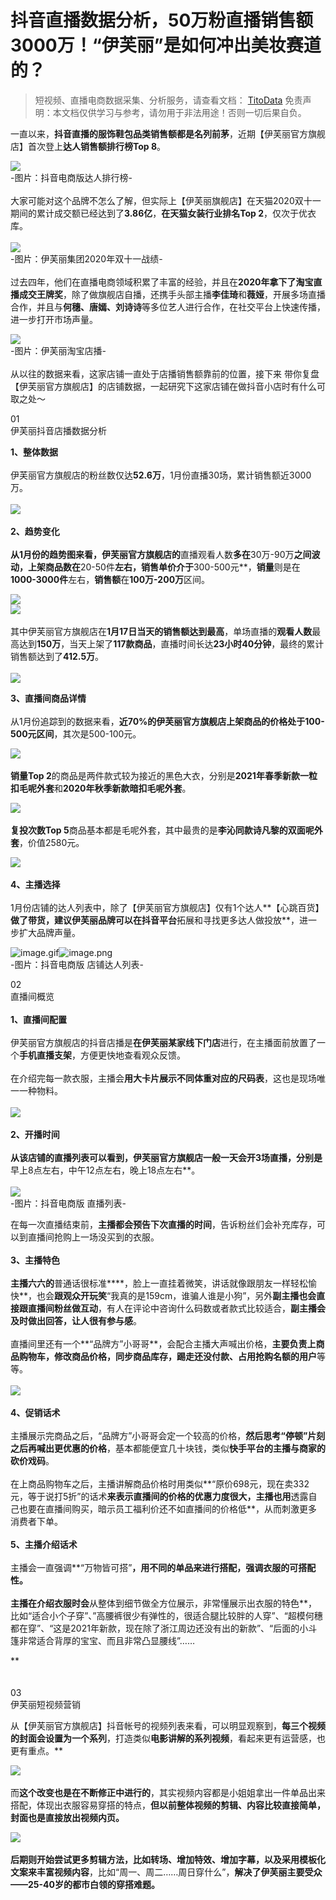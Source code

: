 # 抖音直播数据分析，50万粉直播销售额3000万！“伊芙丽”是如何冲出美妆赛道的？


>
> 短视频、直播电商数据采集、分析服务，请查看文档： [TitoData](https://www.titodata.com?from=douyinarticle)
> 免责声明：本文档仅供学习与参考，请勿用于非法用途！否则一切后果自负。
> 


一直以来，**抖音直播的服饰鞋包品类销售额都是名列前茅**，近期【伊芙丽官方旗舰店】首次登上**达人销售额排行榜Top 8**。

![](https://cdn.nlark.com/yuque/0/2021/webp/97322/1613788041243-dfd62f4c-8cd7-447a-b50d-b9da0d63b483.webp#align=left&display=inline&height=427&margin=%5Bobject%20Object%5D&originHeight=699&originWidth=1080&size=0&status=done&style=none&width=660)<br >-图片：抖音电商版达人排行榜-<br >
<br >大家可能对这个品牌不怎么了解，但实际上【伊芙丽旗舰店】在天猫2020双十一期间的累计成交额已经达到了**3.86亿**，**在天猫女装行业排名Top 2**，仅次于优衣库。<br > <br >![](https://cdn.nlark.com/yuque/0/2021/webp/97322/1613788041358-470ee078-9269-43f8-9725-2195506a01ca.webp#align=left&display=inline&height=371&margin=%5Bobject%20Object%5D&originHeight=371&originWidth=660&size=0&status=done&style=none&width=660)<br >-图片：伊芙丽集团2020年双十一战绩-<br >
<br >过去四年，他们在直播电商领域积累了丰富的经验，并且在**2020年拿下了淘宝直播成交王牌奖**，除了做旗舰店自播，还携手头部主播**李佳琦**和**薇娅**，开展多场直播合作，并且与**何穗、唐嫣、刘诗诗**等多位艺人进行合作，在社交平台上快速传播，进一步打开市场声量。

![](https://cdn.nlark.com/yuque/0/2021/webp/97322/1613788041248-9e7b3384-22f1-4195-ab12-3142934503c7.webp#align=left&display=inline&height=305&margin=%5Bobject%20Object%5D&originHeight=305&originWidth=660&size=0&status=done&style=none&width=660)<br >-图片：伊芙丽淘宝店播-<br > <br >从以往的数据来看，这家店铺一直处于店播销售额靠前的位置，接下来 带你复盘【伊芙丽官方旗舰店】的店铺数据，一起研究下这家店铺在做抖音小店时有什么可取之处～

01<br >伊芙丽抖音店播数据分析

**1、整体数据**<br > <br >伊芙丽官方旗舰店的粉丝数仅达**52.6万**，1月份直播30场，累计销售额近3000万。<br >**<br >![](https://cdn.nlark.com/yuque/0/2021/webp/97322/1613788041273-04e213fa-745f-49c5-97dc-bfd5b8b8a037.webp#align=left&display=inline&height=604&margin=%5Bobject%20Object%5D&originHeight=988&originWidth=1080&size=0&status=done&style=none&width=660)<br >
<br >**2、趋势变化**<br > <br >从1月份的趋势图来看，伊芙丽官方旗舰店的**直播观看人数**多在**30万-90万**之间波动，**上架商品数**在**20-50件**左右，**销售单价**介于**300-500元**，**销量**则是在**1000-3000件**左右，**销售额**在**100万-200万**区间。

![](https://cdn.nlark.com/yuque/0/2021/webp/97322/1613788041350-7230bef4-92b5-4428-8d86-2649292c5d78.webp#align=left&display=inline&height=604&margin=%5Bobject%20Object%5D&originHeight=988&originWidth=1080&size=0&status=done&style=none&width=660)<br >![](https://cdn.nlark.com/yuque/0/2021/webp/97322/1613788041328-95dc2b4e-bece-4a77-8edc-a642a8df6463.webp#align=left&display=inline&height=604&margin=%5Bobject%20Object%5D&originHeight=988&originWidth=1080&size=0&status=done&style=none&width=660)<br >
<br >其中伊芙丽官方旗舰店在**1月17日当天的销售额达到最高**，单场直播的**观看人数**最高达到**150万**，当天上架了**117款商品**，直播时间长达**23小时40分钟**，最终的累计销售额达到了**412.5万**。<br >
<br >![](https://cdn.nlark.com/yuque/0/2021/webp/97322/1613788041360-267629cc-a72a-4174-865d-73be9aee5501.webp#align=left&display=inline&height=605&margin=%5Bobject%20Object%5D&originHeight=988&originWidth=1080&size=0&status=done&style=none&width=661)

**3、直播间商品详情**<br > <br >从1月份追踪到的数据来看，**近70%**的伊芙丽官方旗舰店上架商品的**价格处于100-500元区间**，其次是500-100元。

![](https://cdn.nlark.com/yuque/0/2021/webp/97322/1613788041276-cf946f62-5fc8-43ec-baca-045c11d8d17a.webp#align=left&display=inline&height=604&margin=%5Bobject%20Object%5D&originHeight=988&originWidth=1080&size=0&status=done&style=none&width=660)<br >
<br >**销量Top 2**的商品是两件款式较为接近的黑色大衣，分别是**2021年春季新款一粒扣毛呢外套**和**2020年秋季新款暗扣毛呢外套**。

![](https://cdn.nlark.com/yuque/0/2021/webp/97322/1613788041289-061883fc-d234-4890-b0cf-d0807f1d4a2e.webp#align=left&display=inline&height=604&margin=%5Bobject%20Object%5D&originHeight=988&originWidth=1080&size=0&status=done&style=none&width=660)<br >
<br >**复投次数Top 5**商品基本都是毛呢外套，其中最贵的是**李沁同款诗凡黎的双面呢外套**，价值2580元。

![](https://cdn.nlark.com/yuque/0/2021/webp/97322/1613788041387-28ced740-d6f5-47e0-9583-ed5bec2791f6.webp#align=left&display=inline&height=604&margin=%5Bobject%20Object%5D&originHeight=988&originWidth=1080&size=0&status=done&style=none&width=660)<br >
<br >**4、主播选择**<br > <br >1月份店铺的达人列表中，除了【伊芙丽官方旗舰店】仅有1个达人**【心跳百货】**做了带货，建议伊芙丽品牌可以在抖音平台**拓展和寻找更多达人做投放**，进一步扩大品牌声量。

![image.gif](https://cdn.nlark.com/yuque/0/2021/gif/97322/1613788041224-df06e44b-cda0-4080-afb7-bcdf01edf7fe.gif#align=left&display=inline&height=1&margin=%5Bobject%20Object%5D&name=image.gif&originHeight=1&originWidth=1&size=70&status=done&style=none&width=1)![image.png](https://cdn.nlark.com/yuque/0/2021/png/97322/1613788099184-b755b20b-f84e-46b3-9e41-c2dd477c552a.png#align=left&display=inline&height=95&margin=%5Bobject%20Object%5D&name=image.png&originHeight=189&originWidth=834&size=66767&status=done&style=none&width=417)<br >-图片：抖音电商版 店铺达人列表-<br >


02<br >直播间概览<br >
<br >**1、直播间配置**<br > <br >伊芙丽官方旗舰店的抖音店播是**在伊芙丽某家线下门店**进行，在主播面前放置了一个**手机直播支架**，方便更快地查看观众反馈。<br > <br >在介绍完每一款衣服，主播会**用大卡片展示不同体重对应的尺码表**，这也是现场唯一一种物料。<br > <br >![](https://cdn.nlark.com/yuque/0/2021/webp/97322/1613788041256-b0d48f2b-7000-45ea-a5dd-91e27082da54.webp#align=left&display=inline&height=648&margin=%5Bobject%20Object%5D&originHeight=1046&originWidth=1066&size=0&status=done&style=none&width=660)<br >
<br >**2、开播时间**<br >**<br >从该店铺的直播列表可以看到，伊芙丽官方旗舰店一般一天会开3场直播，分别是**早上8点左右，中午12点左右，晚上18点左右**。<br >
<br >![](https://cdn.nlark.com/yuque/0/2021/webp/97322/1613788041228-186a58ff-eca5-4e93-8663-c74b01c97a25.webp#align=left&display=inline&height=186&margin=%5Bobject%20Object%5D&originHeight=205&originWidth=726&size=0&status=done&style=none&width=660)<br >-图片：抖音电商版 直播列表-

在每一次直播结束前，**主播都会预告下次直播的时间**，告诉粉丝们会补充库存，可以到直播间抢购上一场没买到的衣服。<br >**<br >**3、主播特色**<br > <br >主播六六的**普通话很标准****，脸上一直挂着微笑，讲话就像跟朋友一样轻松愉快**，也会**跟观众开玩笑**“我真的是159cm，谁骗人谁是小狗”，另外**副主播也会直接跟直播间粉丝做互动**，有人在评论中咨询什么码数或者款式比较适合，**副主播会及时做出回答，让人很有参与感**。<br > <br >直播间里还有一个**“品牌方”小哥哥**，会配合主播大声喊出价格，**主要负责上商品购物车，修改商品价格，同步商品库存，踢走还没付款、占用抢购名额的用户**等等。<br > <br >![](https://cdn.nlark.com/yuque/0/2021/webp/97322/1613788041245-da6b6688-1500-463e-86d5-90de91e29fc4.webp#align=left&display=inline&height=666&margin=%5Bobject%20Object%5D&originHeight=1044&originWidth=1061&size=0&status=done&style=none&width=677)<br >
<br >**4、促销话术**<br > <br >主播展示完商品之后，“品牌方”小哥哥会定一个较高的价格，**然后思考“停顿”片刻之后再喊出更优惠的价格**，基本都能便宜几十块钱，类似**快手平台的主播与商家的砍价戏码**。<br > <br >在上商品购物车之后，主播讲解商品价格时用类似**“原价698元，现在卖332元，等于说打5折”的话术**来表示直播间的价格的优惠力度很大，主播也用**透露自己也要在直播间购买，暗示员工福利价还不如直播间的价格低**，从而刺激更多消费者下单。<br > <br >**5、主播介绍话术**<br > <br >主播会一直强调**“万物皆可搭”**，用不同的单品来进行搭配，强调衣服的可搭配性。<br > <br >主播在介绍衣服时会**从整体到细节做全方位展示，非常懂展示出衣服的特色**，比如“适合小个子穿”、”高腰裤很少有弹性的，很适合腿比较胖的人穿”、“超模何穗都在穿”、“这是2021年新款，现在除了浙江周边还没有出的新款”、“后面的小斗篷非常适合背厚的宝宝、而且非常凸显腰线”……

**<br >
<br >
<br >03<br >伊芙丽短视频营销<br >


从【伊芙丽官方旗舰店】抖音帐号的视频列表来看，可以明显观察到，**每三个视频的封面会设置为一个系列**，打造类似**电影讲解的系列视频**，看起来更有运营感，也更有重点。**

![](https://cdn.nlark.com/yuque/0/2021/webp/97322/1613788041312-c22cf467-371f-45a5-a014-b2aaf7791367.webp#align=left&display=inline&height=661&margin=%5Bobject%20Object%5D&originHeight=1053&originWidth=1053&size=0&status=done&style=none&width=661)<br > <br >而**这个改变也是在不断修正中进行的**，其实视频内容都是小姐姐拿出一件单品出来搭配，体现出衣服容易穿搭的特点，**但以前整体视频的剪辑、内容比较直接简单，封面也是直接放出视频内页。**

![](https://cdn.nlark.com/yuque/0/2021/webp/97322/1613788041251-9a7382ce-7500-4d24-b001-549d3a680d0f.webp#align=left&display=inline&height=661&margin=%5Bobject%20Object%5D&originHeight=1053&originWidth=1053&size=0&status=done&style=none&width=661)<br > <br >**后期则开始尝试更多剪辑方法，比如转场、增加特效、增加字幕，以及采用模板化文案来丰富视频内容**，比如“周一、周二……周日穿什么”，**解决了伊芙丽主要受众——25-40岁的都市白领的穿搭难题。**
